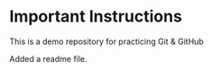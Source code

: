 # Important Instructions

This is a demo repository for practicing Git & GitHub

Added a readme file.
